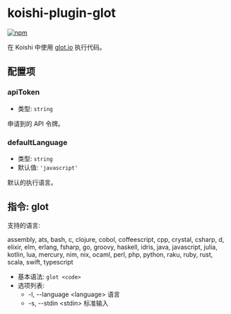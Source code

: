 # koishi-plugin-glot

[![npm](https://img.shields.io/npm/v/koishi-plugin-glot?style=flat-square)](https://www.npmjs.com/package/koishi-plugin-glot)

在 Koishi 中使用 [glot.io](https://glot.io) 执行代码。

## 配置项

### apiToken

- 类型: `string`

申请到的 API 令牌。

### defaultLanguage 

- 类型: `string`
- 默认值: `'javascript'`

默认的执行语言。

## 指令: glot

支持的语言:

assembly, ats, bash, c, clojure, cobol, coffeescript, cpp, crystal, csharp, d, elixir,
elm, erlang, fsharp, go, groovy, haskell, idris, java, javascript, julia, kotlin, lua,
mercury, nim, nix, ocaml, perl, php, python, raku, ruby, rust, scala, swift, typescript

- 基本语法: `glot <code>`
- 选项列表:
  - -l, --language \<language> 语言
  - -s, --stdin \<stdin> 标准输入

